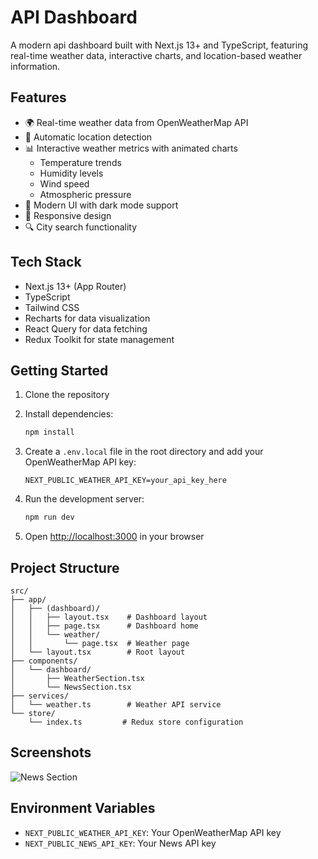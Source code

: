 # API Dashboard

A modern api dashboard built with Next.js 13+ and TypeScript, featuring real-time weather data, interactive charts, and location-based weather information.

## Features

- 🌍 Real-time weather data from OpenWeatherMap API
- 📍 Automatic location detection
- 📊 Interactive weather metrics with animated charts
  - Temperature trends
  - Humidity levels
  - Wind speed
  - Atmospheric pressure
- 🎨 Modern UI with dark mode support
- 📱 Responsive design
- 🔍 City search functionality

## Tech Stack

- Next.js 13+ (App Router)
- TypeScript
- Tailwind CSS
- Recharts for data visualization
- React Query for data fetching
- Redux Toolkit for state management

## Getting Started

1. Clone the repository
2. Install dependencies:
   ```bash
   npm install
   ```

3. Create a `.env.local` file in the root directory and add your OpenWeatherMap API key:
   ```
   NEXT_PUBLIC_WEATHER_API_KEY=your_api_key_here
   ```

4. Run the development server:
   ```bash
   npm run dev
   ```

5. Open [http://localhost:3000](http://localhost:3000) in your browser

## Project Structure

```
src/
├── app/
│   ├── (dashboard)/
│   │   ├── layout.tsx    # Dashboard layout
│   │   ├── page.tsx      # Dashboard home
│   │   └── weather/
│   │       └── page.tsx  # Weather page
│   └── layout.tsx        # Root layout
├── components/
│   └── dashboard/
│       ├── WeatherSection.tsx
│       └── NewsSection.tsx
├── services/
│   └── weather.ts        # Weather API service
└── store/
    └── index.ts         # Redux store configuration
```

## Screenshots

![News Section](/news-section.png)

## Environment Variables

- `NEXT_PUBLIC_WEATHER_API_KEY`: Your OpenWeatherMap API key
- `NEXT_PUBLIC_NEWS_API_KEY`: Your News API key

